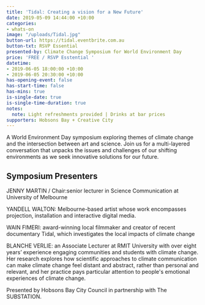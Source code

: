 ```yaml
---
title: 'Tidal: Creating a vision for a New Future'
date: 2019-05-09 14:44:00 +10:00
categories:
- whats-on
image: "/uploads/Tidal.jpg"
button-url: https://tidal.eventbrite.com.au
button-txt: RSVP Essential
presented-by: Climate Change Symposium for World Environment Day
price: 'FREE / RSVP Esstential '
datetime:
- 2019-06-05 18:00:00 +10:00
- 2019-06-05 20:30:00 +10:00
has-opening-event: false
has-start-time: false
has-mins: true
is-single-date: true
is-single-time-duration: true
notes:
  note: Light refreshments provided | Drinks at bar prices
supporters: Hobsons Bay + Creative City
---
```


A World Environment Day symposium exploring themes of climate change and the intersection between art and science. Join us for a multi-layered conversation that unpacks the issues and challenges of our shifting environments as we seek innovative solutions for our future.

## Symposium Presenters
JENNY MARTIN / Chair:senior lecturer in Science Communication at University of Melbourne

YANDELL WALTON: Melbourne-based artist whose work encompasses projection, installation and interactive digital media.

WAIN FIMERI: award-winning local filmmaker and creator of recent documentary Tidal, which investigates the local impacts of climate change

BLANCHE VERLIE: an Associate Lecturer at RMIT University with over eight years’ experience engaging communities and students with climate change. Her research explores how scientific approaches to climate communication can make climate change feel distant and abstract, rather than personal and relevant, and her practice pays particular attention to people's emotional experiences of climate change.


Presented by Hobsons Bay City Council in partnership with The SUBSTATION. 
